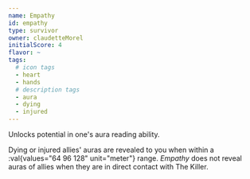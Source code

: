 ```yaml
---
name: Empathy
id: empathy
type: survivor
owner: claudetteMorel
initialScore: 4
flavor: ~
tags:
  # icon tags
  - heart
  - hands
  # description tags
  - aura
  - dying
  - injured
---
```


Unlocks potential in one's aura reading ability.

Dying or injured allies' auras are revealed to you when within a :val{values="64 96 128" unit="meter"} range. _Empathy_ does not reveal auras of allies when they are in direct contact with The Killer.
